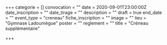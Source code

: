 +++
categorie = []
convocation = ""
date = 2020-09-01T23:00:00Z
date_inscription = ""
date_tirage = ""
description = ""
draft = true
end_date = ""
event_type = "creneau"
fiche_inscription = ""
image = ""
lieu = "Gymnase Ladoumègue"
poster = ""
reglement = ""
title = "Créneau supplémentaire"

+++
